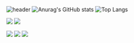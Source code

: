 ![header](https://capsule-render.vercel.app/api?type=waving&color=auto&height=300&section=header&text=Jimin%20Park&fontSize=70)
![Anurag's GitHub stats](https://github-readme-stats.vercel.app/api?username=Jimin-Park0901&theme=graywhite)
![Top Langs](https://github-readme-stats.vercel.app/api/top-langs/?username=Jimin-Park0901&layout=compact)

<a href="링크"><img src="https://img.shields.io/badge/Flutter-02569B?style=flat-square&logo=Flutter&logoColor=white"/></a>
<a href="링크"><img src="https://img.shields.io/badge/Dart-0175C2?style=flat-square&logo=Dart&logoColor=white"/></a>

<a href="링크"><img src="https://img.shields.io/badge/React-61DAFB?style=flat-square&logo=React&logoColor=white"/></a>
<a href="링크"><img src="https://img.shields.io/badge/Typescript-3178C6?style=flat-square&logo=Typescript&logoColor=white"/></a>
<a href="링크"><img src="https://img.shields.io/badge/Javascript-F7DF1E?style=flat-square&logo=Javascript&logoColor=white"/></a>
